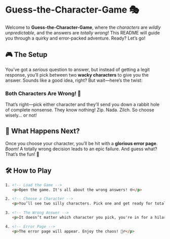 # Guess-the-Character-Game 🎭

Welcome to **Guess-the-Character-Game**, where the *characters* are *wildly unpredictable*, and the answers are *totally wrong*! This README will guide you through a quirky and error-packed adventure. Ready? Let’s go!

## 🎮 The Setup

You’ve got a *serious* question to answer, but instead of getting a legit response, you’ll pick between two **wacky characters** to give you the answer. Sounds like a good idea, right? But wait—here’s the twist:

### Both Characters Are Wrong! 🤡
That’s right—pick either character and they’ll send you down a rabbit hole of complete nonsense. They know nothing! Zip. Nada. Zilch. So choose wisely… or not!

## 🚀 What Happens Next?

Once you choose your character, you’ll be hit with a **glorious error page**. *Boom!* A totally wrong decision leads to an epic failure. And guess what? That’s the fun! 🎉

## 🛠️ How to Play

```html
1. <!-- Load the Game -->
   <p>Open the game. It's all about the wrong answers! 🌐</p>

2. <!-- Choose a Character -->
   <p>You’ll see two silly characters. Pick one and get ready for total confusion! 🎭</p>

3. <!-- The Wrong Answer -->
   <p>It doesn’t matter which character you pick, you're in for a hilarious error page. 💥</p>

4. <!-- Error Page -->
   <p>The error page will appear. Enjoy the chaos! 🤷‍♂️</p>
